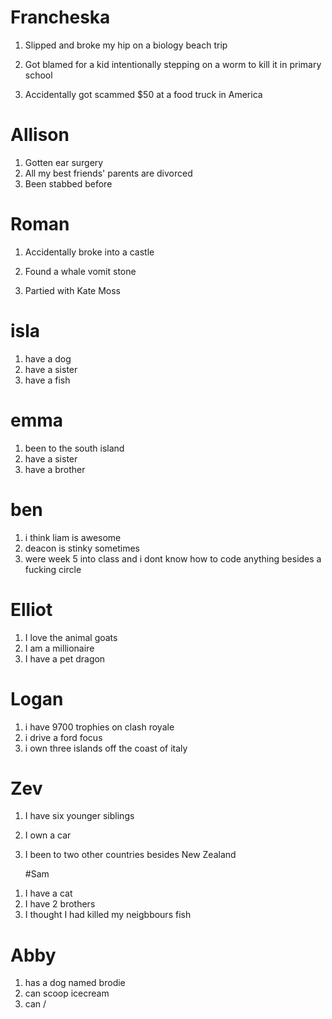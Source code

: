 # Francheska
1) Slipped and broke my hip on a biology beach trip

2) Got blamed for a kid intentionally stepping on a worm to kill it in primary school

3) Accidentally got scammed $50 at a food truck in America

# Allison
1. Gotten ear surgery
2. All my best friends' parents are divorced
3. Been stabbed before

# Roman

1) Accidentally broke into a castle

2) Found a whale vomit stone

3) Partied with Kate Moss

# isla
1. have a dog
2. have a sister
3. have a fish

# emma 
1. been to the south island 
2. have a sister
3. have a brother 

# ben
1. i think liam is awesome
2. deacon is stinky sometimes
3. were week 5 into class and i dont know how to code anything besides a fucking circle

# Elliot
1) I love the animal goats
2) I am a millionaire
3) I have a pet dragon

# Logan
1. i have 9700 trophies on clash royale
2. i drive a ford focus
3. i own three islands off the coast of italy 

# Zev 
1) I have six younger siblings
2) I own a car
3) I been to two other countries besides New Zealand

   #Sam
1. I have a cat
2. I have 2 brothers
3. I thought I had killed my neigbbours fish

# Abby
1. has a dog named brodie
2. can scoop icecream
3. can /
   
